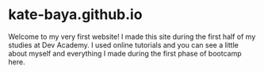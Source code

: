 # kate-baya.github.io

Welcome to my very first website! I made this site during the first half of my studies at Dev Academy. I used online tutorials and you can see a little about myself and everything I made during the first phase of bootcamp here. 

